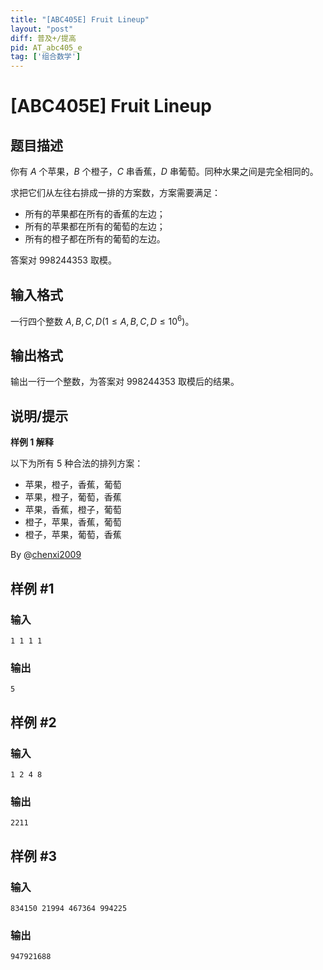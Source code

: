 ```yaml
---
title: "[ABC405E] Fruit Lineup"
layout: "post"
diff: 普及+/提高
pid: AT_abc405_e
tag: ['组合数学']
---
```


# [ABC405E] Fruit Lineup

## 题目描述

你有 $A$ 个苹果，$B$ 个橙子，$C$ 串香蕉，$D$ 串葡萄。同种水果之间是完全相同的。

求把它们从左往右排成一排的方案数，方案需要满足：
- 所有的苹果都在所有的香蕉的左边；
- 所有的苹果都在所有的葡萄的左边；
- 所有的橙子都在所有的葡萄的左边。

答案对 $998244353$ 取模。

## 输入格式

一行四个整数 $A,B,C,D(1\le A,B,C,D\le 10^6)$。

## 输出格式

输出一行一个整数，为答案对 $998244353$ 取模后的结果。

## 说明/提示

**样例 1 解释**

以下为所有 $5$ 种合法的排列方案：
- 苹果，橙子，香蕉，葡萄
- 苹果，橙子，葡萄，香蕉
- 苹果，香蕉，橙子，葡萄
- 橙子，苹果，香蕉，葡萄
- 橙子，苹果，葡萄，香蕉

By @[chenxi2009](/user/1020063)

## 样例 #1

### 输入

```
1 1 1 1
```

### 输出

```
5
```

## 样例 #2

### 输入

```
1 2 4 8
```

### 输出

```
2211
```

## 样例 #3

### 输入

```
834150 21994 467364 994225
```

### 输出

```
947921688
```

